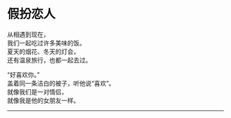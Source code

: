 # 假扮恋人

从相遇到现在，\
我们一起吃过许多美味的饭。\
夏天的烟花、冬天的灯会，\
还有温泉旅行，也都一起去过。

“好喜欢你。”\
盖着同一条洁白的被子，听他说“喜欢”。\
就像我们是一对情侣，\
就像我是他的女朋友一样。




















---
